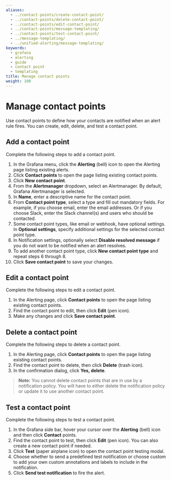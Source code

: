 ```yaml
---
aliases:
  - ../contact-points/create-contact-point/
  - ../contact-points/delete-contact-point/
  - ../contact-points/edit-contact-point/
  - ../contact-points/message-templating/
  - ../contact-points/test-contact-point/
  - ../message-templating/
  - ../unified-alerting/message-templating/
keywords:
  - grafana
  - alerting
  - guide
  - contact point
  - templating
title: Manage contact points
weight: 100
---
```


# Manage contact points

Use contact points to define how your contacts are notified when an alert rule fires. You can create, edit, delete, and test a contact point.

## Add a contact point

Complete the following steps to add a contact point.

1. In the Grafana menu, click the **Alerting** (bell) icon to open the Alerting page listing existing alerts.
1. Click **Contact points** to open the page listing existing contact points.
1. Click **New contact point**.
1. From the **Alertmanager** dropdown, select an Alertmanager. By default, Grafana Alertmanager is selected.
1. In **Name**, enter a descriptive name for the contact point.
1. From **Contact point type**, select a type and fill out mandatory fields. For example, if you choose email, enter the email addresses. Or if you choose Slack, enter the Slack channel(s) and users who should be contacted.
1. Some contact point types, like email or webhook, have optional settings. In **Optional settings**, specify additional settings for the selected contact point type.
1. In Notification settings, optionally select **Disable resolved message** if you do not want to be notified when an alert resolves.
1. To add another contact point type, click **New contact point type** and repeat steps 6 through 8.
1. Click **Save contact point** to save your changes.

## Edit a contact point

Complete the following steps to edit a contact point.

1. In the Alerting page, click **Contact points** to open the page listing existing contact points.
1. Find the contact point to edit, then click **Edit** (pen icon).
1. Make any changes and click **Save contact point**.

## Delete a contact point

Complete the following steps to delete a contact point.

1. In the Alerting page, click **Contact points** to open the page listing existing contact points.
1. Find the contact point to delete, then click **Delete** (trash icon).
1. In the confirmation dialog, click **Yes, delete**.

> **Note:** You cannot delete contact points that are in use by a notification policy. You will have to either delete the notification policy or update it to use another contact point.

## Test a contact point

Complete the following steps to test a contact point.

1. In the Grafana side bar, hover your cursor over the **Alerting** (bell) icon and then click **Contact** points.
1. Find the contact point to test, then click **Edit** (pen icon). You can also create a new contact point if needed.
1. Click **Test** (paper airplane icon) to open the contact point testing modal.
1. Choose whether to send a predefined test notification or choose custom to add your own custom annotations and labels to include in the notification.
1. Click **Send test notification** to fire the alert.
